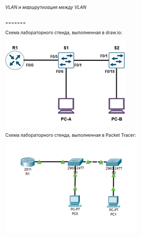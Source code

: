 ###### VLAN и маршрутизация между VLAN
=======

Cхема лабораторного стенда, выполненная в draw.io:

![Image alt](https://github.com/Misha-cook/otus-networks/blob/main/labs/lab01/%D0%A1%D1%85%D0%B5%D0%BC%D0%B0.png)

Cхема лабораторного стенда, выполненная в Packet Tracer:

![Image alt](https://github.com/Misha-cook/otus-networks/blob/main/labs/lab01/%D0%A1%D1%85%D0%B5%D0%BC%D0%B0%20Packet%20Tracer.png)

